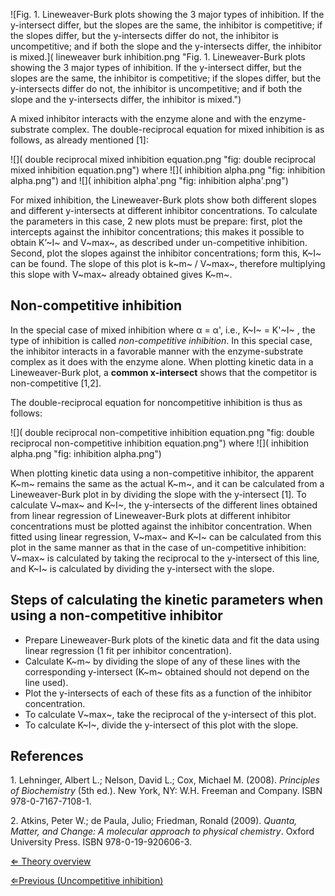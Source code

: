 ![Fig. 1. Lineweaver-Burk plots showing the 3 major types of inhibition.
If the y-intersect differ, but the slopes are the same, the inhibitor is
competitive; if the slopes differ, but the y-intersects differ do not,
the inhibitor is uncompetitive; and if both the slope and the
y-intersects differ, the inhibitor is
mixed.]( lineweaver burk inhibition.png "Fig. 1. Lineweaver-Burk plots showing the 3 major types of inhibition. If the y-intersect differ, but the slopes are the same, the inhibitor is competitive; if the slopes differ, but the y-intersects differ do not, the inhibitor is uncompetitive; and if both the slope and the y-intersects differ, the inhibitor is mixed.")

A mixed inhibitor interacts with the enzyme alone and with the
enzyme-substrate complex. The double-reciprocal equation for mixed
inhibition is as follows, as already mentioned [1]:

![]( double reciprocal mixed inhibition equation.png "fig: double reciprocal mixed inhibition equation.png")
where ![]( inhibition alpha.png "fig: inhibition alpha.png") and
![]( inhibition alpha'.png "fig: inhibition alpha'.png")

For mixed inhibition, the Lineweaver-Burk plots show both different
slopes and different y-intersects at different inhibitor concentrations.
To calculate the parameters in this case, 2 new plots must be prepare:
first, plot the intercepts against the inhibitor concentrations; this
makes it possible to obtain K’~I~ and V~max~, as described under
un-competitive inhibition. Second, plot the slopes against the inhibitor
concentrations; form this, K~I~ can be found. The slope of this plot is
k~m~ / V~max~, therefore multiplying this slope with V~max~ already
obtained gives K~m~.

Non-competitive inhibition
--------------------------

In the special case of mixed inhibition where α = α', i.e., K~I~ = K'~I~
, the type of inhibition is called *non-competitive inhibition*. In this
special case, the inhibitor interacts in a favorable manner with the
enzyme-substrate complex as it does with the enzyme alone. When plotting
kinetic data in a Lineweaver-Burk plot, a **common x-intersect** shows
that the competitor is non-competitive [1,2].

The double-reciprocal equation for noncompetitive inhibition is thus as
follows:

![]( double reciprocal non-competitive inhibition equation.png "fig: double reciprocal non-competitive inhibition equation.png")
where ![]( inhibition alpha.png "fig: inhibition alpha.png")

When plotting kinetic data using a non-competitive inhibitor, the
apparent K~m~ remains the same as the actual K~m~, and it can be
calculated from a Lineweaver-Burk plot in by dividing the slope with the
y-intersect [1]. To calculate V~max~ and K~I~, the y-intersects of the
different lines obtained from linear regression of Lineweaver-Burk plots
at different inhibitor concentrations must be plotted against the
inhibitor concentration. When fitted using linear regression, V~max~ and
K~I~ can be calculated from this plot in the same manner as that in the
case of un-competitive inhibition: V~max~ is calculated by taking the
reciprocal to the y-intersect of this line, and K~I~ is calculated by
dividing the y-intersect with the slope.

Steps of calculating the kinetic parameters when using a non-competitive inhibitor
----------------------------------------------------------------------------------

-   Prepare Lineweaver-Burk plots of the kinetic data and fit the data
    using linear regression (1 fit per inhibitor concentration).
-   Calculate K~m~ by dividing the slope of any of these lines with the
    corresponding y-intersect (K~m~ obtained should not depend on the
    line used).
-   Plot the y-intersects of each of these fits as a function of the
    inhibitor concentration.
-   To calculate V~max~, take the reciprocal of the y-intersect of this
    plot.
-   To calculate K~I~, divide the y-intersect of this plot with the
    slope.

References
----------

1\. Lehninger, Albert L.; Nelson, David L.; Cox, Michael M. (2008).
*Principles of Biochemistry* (5th ed.). New York, NY: W.H. Freeman and
Company. ISBN 978-0-7167-7108-1.

2\. Atkins, Peter W.; de Paula, Julio; Friedman, Ronald (2009). *Quanta,
Matter, and Change: A molecular approach to physical chemistry*. Oxford
University Press. ISBN 978-0-19-920606-3.

[⇐ Theory overview](/wiki/Enzyme_Kinetics "wikilink")

[⇐Previous (Uncompetitive
inhibition)](/wiki/Un-competitive_inhibition "wikilink")

